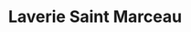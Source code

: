 ---
title: "Laverie Saint Marceau"
url: /orleans/laverie-saint-marceau-rue-des-pivoines/
shop: blanchisserie
---